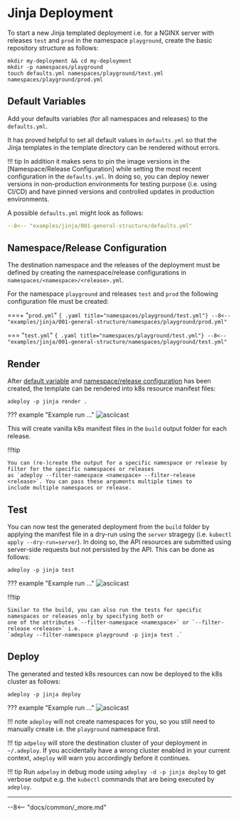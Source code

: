 # Jinja Deployment

To start a new Jinja templated deployment i.e. for a NGINX server with releases `test` and `prod` in the namespace `playground`, 
create the basic repository structure as follows:

``` { .bash .copy }
mkdir my-deployment && cd my-deployment
mkdir -p namespaces/playground
touch defaults.yml namespaces/playground/test.yml namespaces/playground/prod.yml
```

## Default Variables

Add your defaults variables (for all namespaces and releases) to the `defaults.yml`. 

It has proved helpful to set all default values in `defaults.yml` so that the Jinja templates in the template directory 
can be rendered without errors.

!!! tip
    In addition it makes sens to pin the image versions in the [Namespace/Release Configuration] while setting the most 
    recent configuration in the `defaults.yml`. In doing so, you can deploy newer versions in non-production environments
    for testing purpose (i.e. using CI/CD) and have pinned versions and controlled updates in production environments.  

A possible `defaults.yml` might look as follows:

```{.yaml title="defaults.yml"}
--8<-- "examples/jinja/001-general-structure/defaults.yml"
```

## Namespace/Release Configuration

The destination namespace and the releases of the deployment must be defined by creating the namespace/release 
configurations in `namespaces/<namespace>/<release>.yml`.

For the namespace `playground` and releases `test` and `prod` the following configuration file must be created:

===+ "`prod.yml`"
    ``` { .yaml title="namespaces/playground/test.yml"}
    --8<-- "examples/jinja/001-general-structure/namespaces/playground/prod.yml"
    ```

=== "`test.yml`"
    ``` { .yaml title="namespaces/playground/test.yml"}
    --8<-- "examples/jinja/001-general-structure/namespaces/playground/test.yml"
    ```

## Render

After [default variable](#default-variables) and [namespace/release configuration](#namespacerelease-configuration) has 
been created, the template can be rendered into k8s resource manifest files:

```{.bash}
adeploy -p jinja render .
```
??? example "Example run ..."
    ![asciicast](jinja-render.cast)

This will create vanilla k8s manifest files in the `build` output folder for each release.

!!!tip

    You can (re-)create the output for a specific namespace or release by filter for the specific namespaces or releases
    as `adeploy --filter-namespace <namespace> --filter-release <release>`. You can pass these arguments multiple times to
    include multiple namespaces or release.

## Test

You can now test the generated deployment from the `build` folder by applying the manifest file in a dry-run using the 
`server` stragegy (i.e. `kubectl apply --dry-run=server`). In doing so, the API resources are submitted using server-side 
requests but not persisted by the API. This can be done as follows:

```{.bash}
adeploy -p jinja test
```
??? example "Example run ..."
    ![asciicast](jinja-test.cast)

!!!tip

    Similar to the build, you can also run the tests for specific namespaces or releases only by specifying both or
    one of the attributes `--filter-namespace <namespace>` or `--filter-release <release>` i.e. 
    `adeploy --filter-namespace playground -p jinja test .`

## Deploy

The generated and tested k8s resources can now be deployed to the k8s cluster as follows:

```{.bash}
adeploy -p jinja deploy
```
??? example "Example run ..."
    ![asciicast](jinja-deploy.cast)

!!! note
    `adeploy` will not create namespaces for you, so you still need to manually create i.e. the `playground` namespace first.

!!! tip
    `adpeloy` will store the destination cluster of your deployment in `~/.adeploy`. If you accidentally have a wrong cluster 
    enabled in your current context, `adeploy` will warn you accordingly before it continues.

!!! tip
    Run `adpeloy` in debug mode using `adeploy -d -p jinja deploy` to get verbose output e.g. the `kubectl` commands that
    are being executed by `adeploy`.

---
--8<-- "docs/common/_more.md"